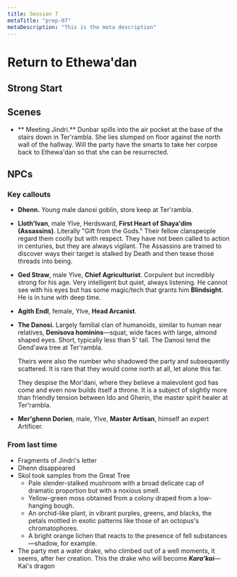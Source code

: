 ```yaml
---
title: Session 7
metaTitle: "prep-07"
metaDescription: "This is the meta description"
---
```


# Return to Ethewa'dan

## Strong Start

## Scenes

* ** Meeting Jindri.** Dunbar spills into the air pocket at the base of the stairs down in Ter'rambla. She lies slumped on floor against the north wall of the hallway. Will the party have the smarts to take her corpse back to Ethewa'dan so that she can be resurrected.

## NPCs

### Key callouts

* **Dhenn.** Young male danosi goblin, store keep at Ter'rambla.

* **Lloth'Ivan**, male Ylve, Herdsward, **First Heart of Shaya'dim (Assassins)**. Literally "Gift from the Gods." Their fellow clanspeople regard them coolly but with respect. They have not been called to action in centuries, but they are always vigilant. The Assassins are trained to discover ways their target is stalked by Death and then tease those threads into being.

* **Ged Straw**, male Ylve, **Chief Agriculturist**. Corpulent but incredibly strong for his age. Very intelligent but quiet, always listening. He cannot see with his eyes but has some magic/tech that grants him **Blindsight**. He is in tune with deep time.

* **Agith Endl**, female, Ylve, **Head Arcanist**.

* **The Danosi.** Largely familial clan of humanoids, similar to human near relatives, **Denisova hominins**—squat, wide faces with large, almond shaped eyes. Short, typically less than 5' tall. The Danosi tend the Gend'awa tree at Ter'rambla. 

    Theirs were also the number who shadowed the party and subsequently scattered. It is rare that they would come north at all, let alone this far. 
    
    They despise the Mor'dani, where they believe a malevolent god has come and even now builds itself a throne. It is a subject of slightly more than friendly tension between Ido and Gherin, the master spirit healer at Ter'rambla.
* **Mer'ghenn Dorien**, male, Ylve, **Master Artisan**, himself an expert Artificer. 

### From last time

* Fragments of Jindri's letter
* Dhenn disappeared
* Skol took samples from the Great Tree
    * Pale slender-stalked mushroom with a broad delicate cap of dramatic proportion but with a noxious smell.
    * Yellow-green moss obtained from a colony draped from a low-hanging bough.
    * An orchid-like plant, in vibrant purples, greens, and blacks, the petals mottled in exotic patterns like those of an octopus's chromatophores.
    * A bright orange lichen that reacts to the presence of fell substances—shadow, for example.
* The party met a water drake, who climbed out of a well moments, it seems, after her creation. This the drake who will become _**Kara'kai**_—Kai's dragon